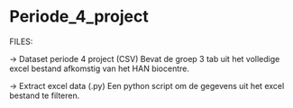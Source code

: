 # Periode_4_project

FILES:

-> Dataset periode 4 project (CSV)
Bevat de groep 3 tab uit het volledige excel bestand afkomstig van het HAN biocentre.

-> Extract excel data (.py)
Een python script om de gegevens uit het excel bestand te filteren. 

